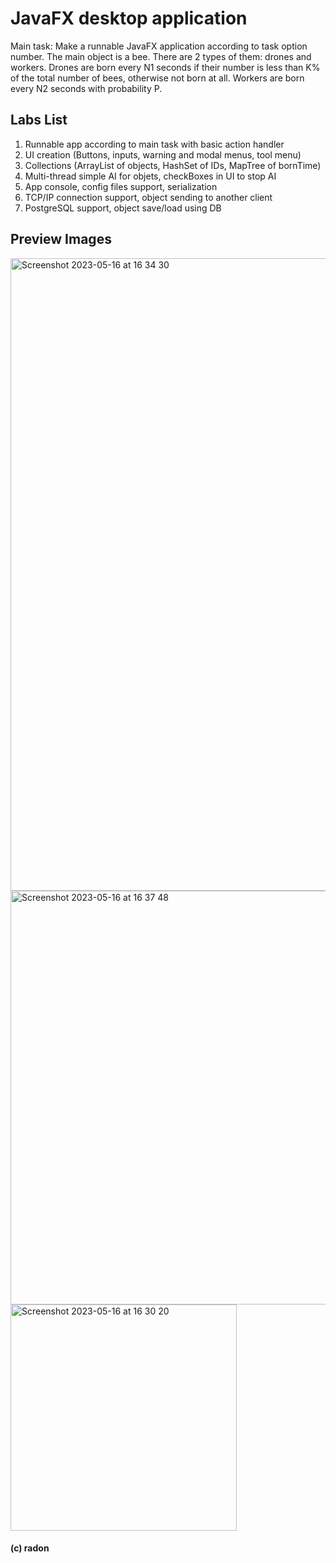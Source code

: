 # JavaFX desktop application

Main task: Make a runnable JavaFX application according to task option number. 
The main object is a bee. There are 2 types of them: drones and workers. 
Drones are born every N1 seconds if their number is less than K% of the total number of bees, otherwise not born at all. 
Workers are born every N2 seconds with probability P.

## Labs List
1) Runnable app according to main task with basic action handler
2) UI creation (Buttons, inputs, warning and modal menus, tool menu)
3) Collections (ArrayList of objects, HashSet of IDs, MapTree of bornTime)
4) Multi-thread simple AI for objets, checkBoxes in UI to stop AI
5) App console, config files support, serialization
6) TCP/IP connection support, object sending to another client
7) PostgreSQL support, object save/load using DB

## Preview Images
<img width="1012" alt="Screenshot 2023-05-16 at 16 34 30" src="https://github.com/radonious/term-4/assets/67727902/dd2df818-2c12-4c4c-a1a9-2297d56dfa65">
<img width="662" alt="Screenshot 2023-05-16 at 16 37 48" src="https://github.com/radonious/term-4/assets/67727902/e594ca10-4f62-4fd9-bc2b-bd4728b58ef5">
<img width="362" alt="Screenshot 2023-05-16 at 16 30 20" src="https://github.com/radonious/term-4/assets/67727902/4a282d41-a49b-461c-b6d7-0f96d2e13b97">

#### (с) radon
